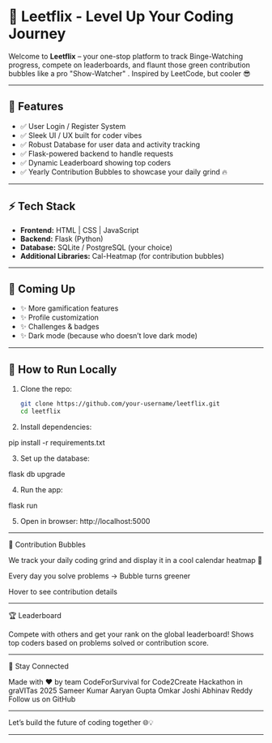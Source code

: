 # 🚀 Leetflix - Level Up Your Coding Journey

Welcome to **Leetflix** – your one-stop platform to track Binge-Watching progress, compete on leaderboards, and flaunt those green contribution bubbles like a pro "Show-Watcher" . Inspired by LeetCode, but cooler 😎

---

## 🌟 Features

- ✅ User Login / Register System  
- ✅ Sleek UI / UX built for coder vibes  
- ✅ Robust Database for user data and activity tracking  
- ✅ Flask-powered backend to handle requests  
- ✅ Dynamic Leaderboard showing top coders  
- ✅ Yearly Contribution Bubbles to showcase your daily grind 🔥

---

## ⚡ Tech Stack

- **Frontend:** HTML | CSS | JavaScript  
- **Backend:** Flask (Python)  
- **Database:** SQLite / PostgreSQL (your choice)  
- **Additional Libraries:** Cal-Heatmap (for contribution bubbles)

---

## 🚧 Coming Up

- ✨ More gamification features  
- ✨ Profile customization  
- ✨ Challenges & badges  
- ✨ Dark mode (because who doesn’t love dark mode)

---

## 🚀 How to Run Locally

1. Clone the repo:  
   ```bash
   git clone https://github.com/your-username/leetflix.git
   cd leetflix

2. Install dependencies:

pip install -r requirements.txt


3. Set up the database:

flask db upgrade


4. Run the app:

flask run


5. Open in browser:
http://localhost:5000




---

🎯 Contribution Bubbles

We track your daily coding grind and display it in a cool calendar heatmap 💚

Every day you solve problems → Bubble turns greener

Hover to see contribution details



---

🏆 Leaderboard

Compete with others and get your rank on the global leaderboard!
Shows top coders based on problems solved or contribution score.


---

👋 Stay Connected

Made with ❤️ by team CodeForSurvival for Code2Create Hackathon in graVITas 2025
Sameer Kumar
Aaryan Gupta
Omkar Joshi
Abhinav Reddy
Follow us on GitHub


---

Let’s build the future of coding together 🌐💡

---


